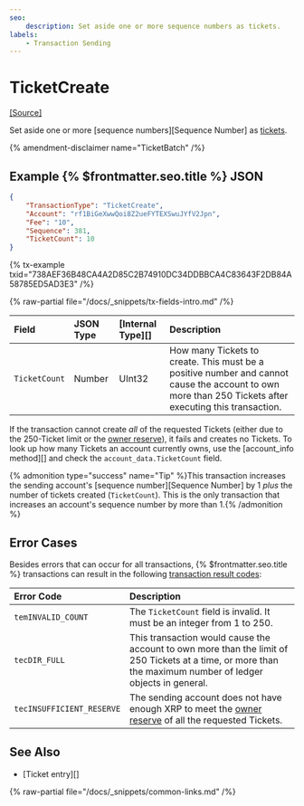 ```yaml
---
seo:
    description: Set aside one or more sequence numbers as tickets.
labels:
    - Transaction Sending
---
```

# TicketCreate
[[Source]](https://github.com/XRPLF/rippled/blob/master/src/xrpld/app/tx/detail/CreateTicket.cpp "Source")

Set aside one or more [sequence numbers][Sequence Number] as [tickets](../../../../concepts/accounts/tickets.md).

{% amendment-disclaimer name="TicketBatch" /%}

## Example {% $frontmatter.seo.title %} JSON

```json
{
    "TransactionType": "TicketCreate",
    "Account": "rf1BiGeXwwQoi8Z2ueFYTEXSwuJYfV2Jpn",
    "Fee": "10",
    "Sequence": 381,
    "TicketCount": 10
}
```

{% tx-example txid="738AEF36B48CA4A2D85C2B74910DC34DDBBCA4C83643F2DB84A58785ED5AD3E3" /%}

{% raw-partial file="/docs/_snippets/tx-fields-intro.md" /%}
<!--{# fix md highlighting_ #}-->

| Field            | JSON Type        | [Internal Type][] | Description        |
|:-----------------|:-----------------|:------------------|:-------------------|
| `TicketCount`    | Number           | UInt32            | How many Tickets to create. This must be a positive number and cannot cause the account to own more than 250 Tickets after executing this transaction. |

If the transaction cannot create _all_ of the requested Tickets (either due to the 250-Ticket limit or the [owner reserve](../../../../concepts/accounts/reserves.md)), it fails and creates no Tickets. To look up how many Tickets an account currently owns, use the [account_info method][] and check the `account_data.TicketCount` field.

{% admonition type="success" name="Tip" %}This transaction increases the sending account's [sequence number][Sequence Number] by 1 _plus_ the number of tickets created (`TicketCount`). This is the only transaction that increases an account's sequence number by more than 1.{% /admonition %}

## Error Cases

Besides errors that can occur for all transactions, {% $frontmatter.seo.title %} transactions can result in the following [transaction result codes](../transaction-results/index.md):

| Error Code                | Description                                      |
|:--------------------------|:-------------------------------------------------|
| `temINVALID_COUNT`        | The `TicketCount` field is invalid. It must be an integer from 1 to 250. |
| `tecDIR_FULL`             | This transaction would cause the account to own more than the limit of 250 Tickets at a time, or more than the maximum number of ledger objects in general. |
| `tecINSUFFICIENT_RESERVE` | The sending account does not have enough XRP to meet the [owner reserve](../../../../concepts/accounts/reserves.md) of all the requested Tickets. |

## See Also

- [Ticket entry][]

{% raw-partial file="/docs/_snippets/common-links.md" /%}
